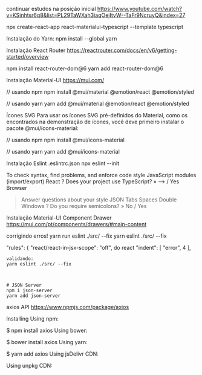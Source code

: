 
continuar estudos na posição inicial
https://www.youtube.com/watch?v=KSinhtsr6q8&list=PL29TaWXah3iaqOejItvW--TaFr9NcruyQ&index=27



npx create-react-app react-materialui-typescript --template typescript

Instalação do Yarn:
npm install --global yarn


Instalação React Router 
https://reactrouter.com/docs/en/v6/getting-started/overview

npm install react-router-dom@6
yarn add react-router-dom@6


Instalação Material-UI
https://mui.com/

// usando npm
npm install @mui/material @emotion/react @emotion/styled

// usando yarn
yarn add @mui/material @emotion/react @emotion/styled


Ícones SVG
Para usar os ícones SVG pré-definidos do Material, como os encontrados na demonstração de ícones, você deve primeiro instalar o pacote @mui/icons-material:

// usando npm
npm install @mui/icons-material

// usando yarn
yarn add @mui/icons-material


Instalação Eslint .eslintrc.json
npx eslint --init

 To check syntax, find problems, and enforce code style
 JavaScript modules (import/export)
 React
 ? Does your project use TypeScript? » --> / Yes
  Browser
  > Answer questions about your style
  JSON
  > Tabs
  Spaces
  > Double
> Windows
? Do you require semicolons? » No / Yes



Instalação Material-UI Component Drawer
https://mui.com/pt/components/drawers/#main-content



corrigindo erros! yarn run eslint ./src/ --fix yarn eslint ./src/ --fix

"rules": { "react/react-in-jsx-scope": "off", do react "indent": [ "error", 4 ],

    validando:
    yarn eslint ./src/ --fix



    # JSON Server
    npm i json-server
    yarn add json-server




axios API
https://www.npmjs.com/package/axios


Installing
Using npm:

$ npm install axios
Using bower:

$ bower install axios
Using yarn:

$ yarn add axios
Using jsDelivr CDN:

<script src="https://cdn.jsdelivr.net/npm/axios/dist/axios.min.js"></script>
Using unpkg CDN:

<script src="https://unpkg.com/axios/dist/axios.min.js"></scrip